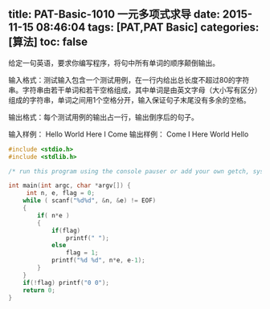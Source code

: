 title: PAT-Basic-1010 一元多项式求导
date: 2015-11-15 08:46:04
tags: [PAT,PAT Basic]
categories: [算法]
toc: false
---
给定一句英语，要求你编写程序，将句中所有单词的顺序颠倒输出。

输入格式：测试输入包含一个测试用例，在一行内给出总长度不超过80的字符串。字符串由若干单词和若干空格组成，其中单词是由英文字母（大小写有区分）组成的字符串，单词之间用1个空格分开，输入保证句子末尾没有多余的空格。

输出格式：每个测试用例的输出占一行，输出倒序后的句子。

输入样例：
Hello World Here I Come
输出样例：
Come I Here World Hello
```c
#include <stdio.h>
#include <stdlib.h>

/* run this program using the console pauser or add your own getch, system("pause") or input loop */

int main(int argc, char *argv[]) {
	 int n, e, flag = 0;  
    while ( scanf("%d%d", &n, &e) != EOF)  
    {  
        if( n*e )  
        {  
            if(flag)  
                printf(" ");  
            else  
                flag = 1;  
            printf("%d %d", n*e, e-1);  
        }  
    }  
    if(!flag) printf("0 0");  
	return 0;
}
```
